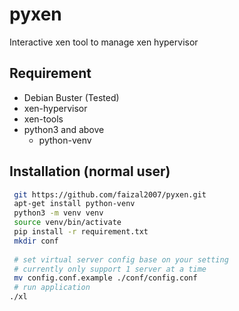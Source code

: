 # pyxen
Interactive xen tool to manage xen hypervisor

## Requirement
* Debian Buster (Tested)
* xen-hypervisor
* xen-tools
* python3 and above
  * python-venv

## Installation (normal user)
```bash
 git https://github.com/faizal2007/pyxen.git
 apt-get install python-venv
 python3 -m venv venv
 source venv/bin/activate
 pip install -r requirement.txt
 mkdir conf
 
 # set virtual server config base on your setting
 # currently only support 1 server at a time
 mv config.conf.example ./conf/config.conf
 # run application
./xl
```
